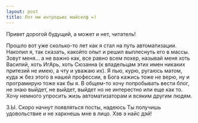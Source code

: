 ```yaml
---
layout: post
title: Лэт ми интродьюс майселф =)
---
```

Привет дорогой будущий, а может и нет, читатель!

Прошло вот уже сколько-то лет как я стал на путь автоматизации. Накопил я, так сказать, какойто опыт и решил выплеснуть его в массы.
Зовут меня... а не важно как, все равно всем похер, называй меня хоть Василий, хоть ИгАрь, хоть Сюзанна (к владельцам этих имен никаких 
притезий не имею, а чту и уважаю их). Я пью, курю, ругаюсь матом, куда ж без этого в нашей профессии, в Бога кажись тоже не верю, ну и програмирую тоже как бы я. 
В общем-то хочу попробывать вести блог, не знаю выйдет, не выйдет, выйдет но не интерестно или еще как то. Хочу немного упросить жизь 
автоматизаторам и всяким другим людям.

З.Ы. Скоро начнут появляться посты, надеюсь Ты получишь удовольствие и не харкнешь мне в лицо. Хэв э найс дэй!